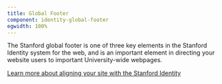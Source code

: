 ```yaml
---
title: Global Footer
component: identity-global-footer
egwidth: 100%
---
```

The Stanford global footer is one of three key elements in the Stanford Identity system for the web, and is an important element in directing your website users to important University-wide webpages. 

[Learn more about aligning your site with the Stanford Identity](/page/brand-design-elements-brand/)
